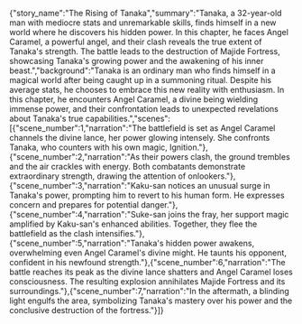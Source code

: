 {"story_name":"The Rising of Tanaka","summary":"Tanaka, a 32-year-old man with mediocre stats and unremarkable skills, finds himself in a new world where he discovers his hidden power. In this chapter, he faces Angel Caramel, a powerful angel, and their clash reveals the true extent of Tanaka's strength. The battle leads to the destruction of Majide Fortress, showcasing Tanaka's growing power and the awakening of his inner beast.","background":"Tanaka is an ordinary man who finds himself in a magical world after being caught up in a summoning ritual. Despite his average stats, he chooses to embrace this new reality with enthusiasm. In this chapter, he encounters Angel Caramel, a divine being wielding immense power, and their confrontation leads to unexpected revelations about Tanaka's true capabilities.","scenes":[{"scene_number":1,"narration":"The battlefield is set as Angel Caramel channels the divine lance, her power glowing intensely. She confronts Tanaka, who counters with his own magic, Ignition."},{"scene_number":2,"narration":"As their powers clash, the ground trembles and the air crackles with energy. Both combatants demonstrate extraordinary strength, drawing the attention of onlookers."},{"scene_number":3,"narration":"Kaku-san notices an unusual surge in Tanaka's power, prompting him to revert to his human form. He expresses concern and prepares for potential danger."},{"scene_number":4,"narration":"Suke-san joins the fray, her support magic amplified by Kaku-san's enhanced abilities. Together, they flee the battlefield as the clash intensifies."},{"scene_number":5,"narration":"Tanaka's hidden power awakens, overwhelming even Angel Caramel's divine might. He taunts his opponent, confident in his newfound strength."},{"scene_number":6,"narration":"The battle reaches its peak as the divine lance shatters and Angel Caramel loses consciousness. The resulting explosion annihilates Majide Fortress and its surroundings."},{"scene_number":7,"narration":"In the aftermath, a blinding light engulfs the area, symbolizing Tanaka's mastery over his power and the conclusive destruction of the fortress."}]}